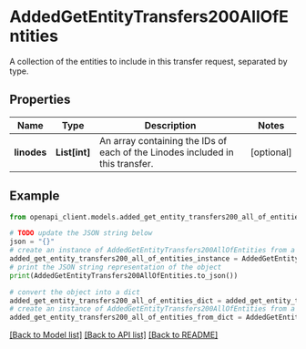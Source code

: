 # AddedGetEntityTransfers200AllOfEntities

A collection of the entities to include in this transfer request, separated by type.

## Properties

Name | Type | Description | Notes
------------ | ------------- | ------------- | -------------
**linodes** | **List[int]** | An array containing the IDs of each of the Linodes included in this transfer. | [optional] 

## Example

```python
from openapi_client.models.added_get_entity_transfers200_all_of_entities import AddedGetEntityTransfers200AllOfEntities

# TODO update the JSON string below
json = "{}"
# create an instance of AddedGetEntityTransfers200AllOfEntities from a JSON string
added_get_entity_transfers200_all_of_entities_instance = AddedGetEntityTransfers200AllOfEntities.from_json(json)
# print the JSON string representation of the object
print(AddedGetEntityTransfers200AllOfEntities.to_json())

# convert the object into a dict
added_get_entity_transfers200_all_of_entities_dict = added_get_entity_transfers200_all_of_entities_instance.to_dict()
# create an instance of AddedGetEntityTransfers200AllOfEntities from a dict
added_get_entity_transfers200_all_of_entities_from_dict = AddedGetEntityTransfers200AllOfEntities.from_dict(added_get_entity_transfers200_all_of_entities_dict)
```
[[Back to Model list]](../README.md#documentation-for-models) [[Back to API list]](../README.md#documentation-for-api-endpoints) [[Back to README]](../README.md)



